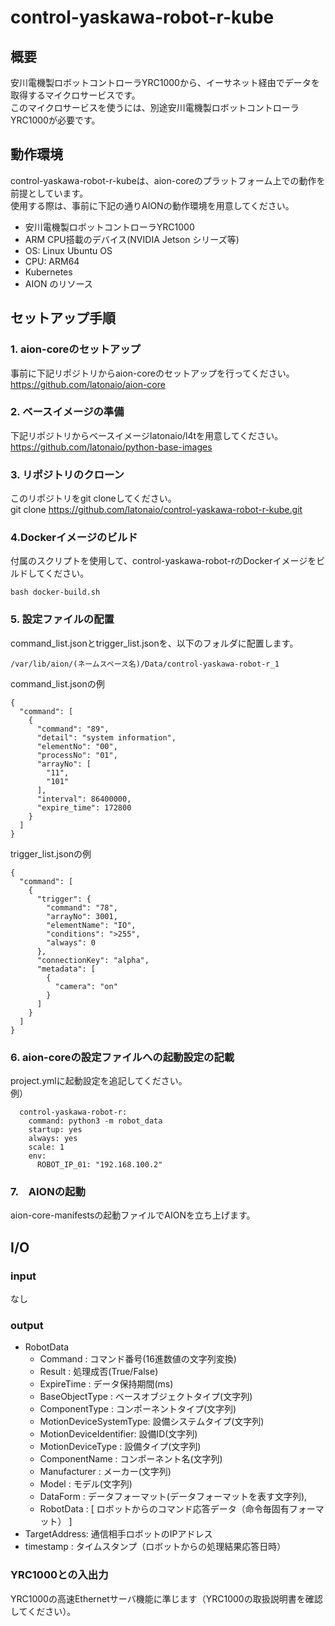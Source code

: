 # control-yaskawa-robot-r-kube
## 概要
安川電機製ロボットコントローラYRC1000から、イーサネット経由でデータを取得するマイクロサービスです。   
このマイクロサービスを使うには、別途安川電機製ロボットコントローラYRC1000が必要です。

## 動作環境
control-yaskawa-robot-r-kubeは、aion-coreのプラットフォーム上での動作を前提としています。    
使用する際は、事前に下記の通りAIONの動作環境を用意してください。 
- 安川電機製ロボットコントローラYRC1000   
- ARM CPU搭載のデバイス(NVIDIA Jetson シリーズ等) 
- OS: Linux Ubuntu OS 
- CPU: ARM64 
- Kubernetes 
- AION のリソース

## セットアップ手順
### 1. aion-coreのセットアップ
事前に下記リポジトリからaion-coreのセットアップを行ってください。   
https://github.com/latonaio/aion-core

### 2. ベースイメージの準備
下記リポジトリからベースイメージlatonaio/l4tを用意してください。   
https://github.com/latonaio/python-base-images

### 3. リポジトリのクローン
このリポジトリをgit cloneしてください。   
git clone https://github.com/latonaio/control-yaskawa-robot-r-kube.git

### 4.Dockerイメージのビルド
付属のスクリプトを使用して、control-yaskawa-robot-rのDockerイメージをビルドしてください。
```
bash docker-build.sh
```

### 5. 設定ファイルの配置
command_list.jsonとtrigger_list.jsonを、以下のフォルダに配置します。
```
/var/lib/aion/(ネームスペース名)/Data/control-yaskawa-robot-r_1
```
command_list.jsonの例
```
{
  "command": [
    {
      "command": "89",
      "detail": "system information",
      "elementNo": "00",
      "processNo": "01",
      "arrayNo": [
        "11",
        "101"
      ],
      "interval": 86400000,
      "expire_time": 172800
    }
  ]
}

```
trigger_list.jsonの例
```
{
  "command": [
    {
      "trigger": {
        "command": "78",
        "arrayNo": 3001,
        "elementName": "IO",
        "conditions": ">255",
        "always": 0
      },
      "connectionKey": "alpha",
      "metadata": [
        {
          "camera": "on"
        }
      ]
    }
  ]
}
```

### 6. aion-coreの設定ファイルへの起動設定の記載
project.ymlに起動設定を追記してください。   
例）
```
  control-yaskawa-robot-r:
    command: python3 -m robot_data
    startup: yes
    always: yes
    scale: 1
    env:
      ROBOT_IP_01: "192.168.100.2"
```

### 7.　AIONの起動
aion-core-manifestsの起動ファイルでAIONを立ち上げます。

## I/O
### input
なし

### output
- RobotData
  - Command               : コマンド番号(16進数値の文字列変換)
  - Result                : 処理成否(True/False)
  - ExpireTime            : データ保持期間(ms)
  - BaseObjectType        : ベースオブジェクトタイプ(文字列)
  - ComponentType         : コンポーネントタイプ(文字列)
  - MotionDeviceSystemType: 設備システムタイプ(文字列)
  - MotionDeviceIdentifier: 設備ID(文字列)
  - MotionDeviceType      : 設備タイプ(文字列)
  - ComponentName         : コンポーネント名(文字列)
  - Manufacturer          : メーカー(文字列)
  - Model                 : モデル(文字列)
  - DataForm              : データフォーマット(データフォーマットを表す文字列),
  - RobotData             : [ ロボットからのコマンド応答データ（命令毎固有フォーマット） ]
- TargetAddress: 通信相手ロボットのIPアドレス
- timestamp    : タイムスタンプ（ロボットからの処理結果応答日時）

### YRC1000との入出力
YRC1000の高速Ethernetサーバ機能に準じます（YRC1000の取扱説明書を確認してください）。


